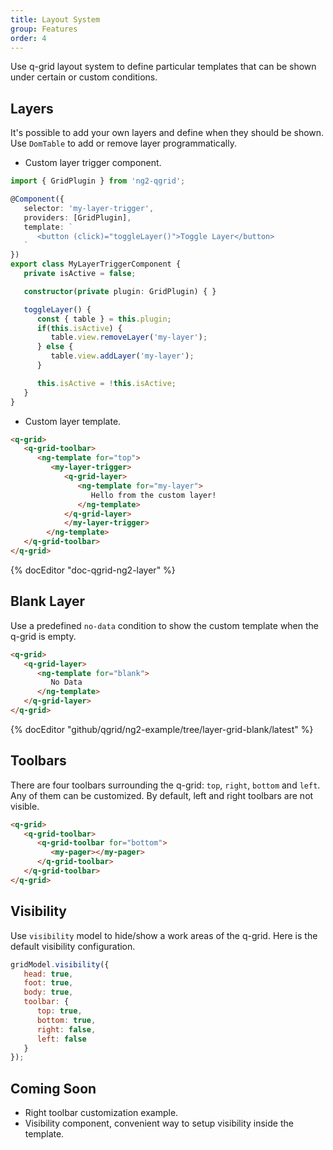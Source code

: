 ```yaml
---
title: Layout System
group: Features
order: 4
---
```


Use q-grid layout system to define particular templates that can be shown under certain or custom conditions.

## Layers

It's possible to add your own layers and define when they should be shown. Use `DomTable` to add or remove layer programmatically.

* Custom layer trigger component.

```typescript
import { GridPlugin } from 'ng2-qgrid';

@Component({
   selector: 'my-layer-trigger',
   providers: [GridPlugin],
   template: `
      <button (click)="toggleLayer()">Toggle Layer</button>
   `
})
export class MyLayerTriggerComponent {
   private isActive = false;

   constructor(private plugin: GridPlugin) { }

   toggleLayer() {
      const { table } = this.plugin;
      if(this.isActive) {
         table.view.removeLayer('my-layer');
      } else {
         table.view.addLayer('my-layer');
      }

      this.isActive = !this.isActive;
   }
}
```

* Custom layer template.

```html
<q-grid>
   <q-grid-toolbar>
      <ng-template for="top">
         <my-layer-trigger>
            <q-grid-layer>
               <ng-template for="my-layer">
                  Hello from the custom layer!
               </ng-template>
            </q-grid-layer>
			</my-layer-trigger>
		</ng-template>
   </q-grid-toolbar>
</q-grid>
```

{% docEditor "doc-qgrid-ng2-layer" %}

## Blank Layer

Use a predefined `no-data` condition to show the custom template when the q-grid is empty.

```html
<q-grid>
   <q-grid-layer>
      <ng-template for="blank">
         No Data
      </ng-template>
   </q-grid-layer>
</q-grid>
```

{% docEditor "github/qgrid/ng2-example/tree/layer-grid-blank/latest" %}

## Toolbars

There are four toolbars surrounding the q-grid: `top`, `right`, `bottom` and `left`. Any of them can be customized. By default, left and right toolbars are not visible.

```html
<q-grid>
   <q-grid-toolbar>
      <q-grid-toolbar for="bottom">
         <my-pager></my-pager> 
      </q-grid-toolbar>
   </q-grid-toolbar>
</q-grid>
```

## Visibility

Use `visibility` model to hide/show a work areas of the q-grid. Here is the default visibility configuration.

```javascript
gridModel.visibility({
   head: true,
   foot: true,
   body: true,
   toolbar: {
	  top: true,
	  bottom: true,
	  right: false,
      left: false
   }
});
```

## Coming Soon

* Right toolbar customization example.
* Visibility component, convenient way to setup visibility inside the template.